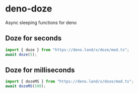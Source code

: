 # deno-doze
Async sleeping functions for deno

## Doze for seconds

```ts
import { doze } from "https://deno.land/x/doze/mod.ts";
await doze(5);
```

## Doze for milliseconds
```ts
import { dozeMS } from "https://deno.land/x/doze/mod.ts";
await dozeMS(500);
```
